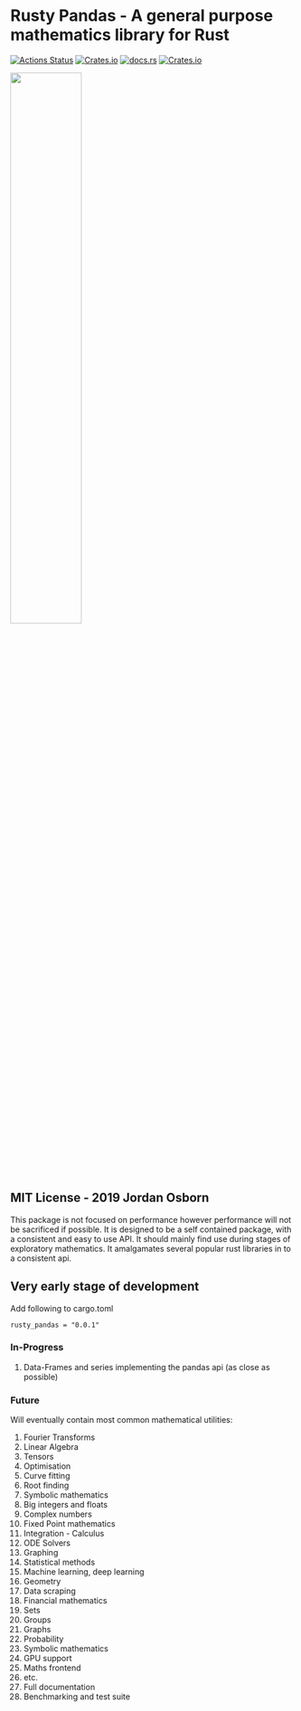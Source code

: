 # Rusty Pandas - A general purpose mathematics library for Rust

[![Actions Status](https://github.com/jordanosborn/RustyPandas/.github/workflows/rust.yml/badge.svg)](https://github.com/jordanosborn/RustyPandas/actions) [![Crates.io](https://img.shields.io/crates/d/rusty_pandas?logo=Rusty%20Pandas)](https://crates.io/crates/rusty_pandas) [![docs.rs](https://img.shields.io/badge/Docs-docs.rs-orange)](https://docs.rs/crate/rusty_pandas) [![Crates.io](https://img.shields.io/crates/l/rusty_pandas)](https://github.com/jordanosborn/RustyPandas/blob/master/LICENSE)

<img src="logo.jpg" width="50%" height="50%" display="block" margin-left="auto" margin-right="auto">

## MIT License - 2019 Jordan Osborn

This package is not focused on performance however performance will not be sacrificed if possible. It is designed to be a self contained package, with a consistent and easy to use API. It should mainly find use during stages of exploratory mathematics. It amalgamates several popular rust libraries in to a consistent api.

## Very early stage of development

Add following to cargo.toml

    rusty_pandas = "0.0.1"

### In-Progress

1. Data-Frames and series implementing the pandas api (as close as possible)

### Future

Will eventually contain most common mathematical utilities:

1. Fourier Transforms
1. Linear Algebra
1. Tensors
1. Optimisation
1. Curve fitting
1. Root finding
1. Symbolic mathematics
1. Big integers and floats
1. Complex numbers
1. Fixed Point mathematics
1. Integration - Calculus
1. ODE Solvers
1. Graphing
1. Statistical methods
1. Machine learning, deep learning
1. Geometry
1. Data scraping
1. Financial mathematics
1. Sets
1. Groups
1. Graphs
1. Probability
1. Symbolic mathematics
1. GPU support
1. Maths frontend
1. etc.
1. Full documentation
1. Benchmarking and test suite
